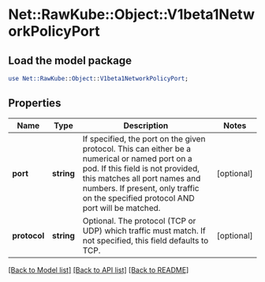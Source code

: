 # Net::RawKube::Object::V1beta1NetworkPolicyPort

## Load the model package
```perl
use Net::RawKube::Object::V1beta1NetworkPolicyPort;
```

## Properties
Name | Type | Description | Notes
------------ | ------------- | ------------- | -------------
**port** | **string** | If specified, the port on the given protocol.  This can either be a numerical or named port on a pod.  If this field is not provided, this matches all port names and numbers. If present, only traffic on the specified protocol AND port will be matched. | [optional] 
**protocol** | **string** | Optional.  The protocol (TCP or UDP) which traffic must match. If not specified, this field defaults to TCP. | [optional] 

[[Back to Model list]](../README.md#documentation-for-models) [[Back to API list]](../README.md#documentation-for-api-endpoints) [[Back to README]](../README.md)


